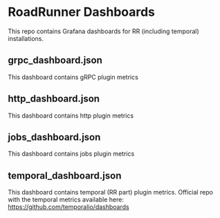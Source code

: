 # RoadRunner Dashboards

This repo contains Grafana dashboards for RR (including temporal) installations.

## grpc_dashboard.json

This dashboard contains gRPC plugin metrics

## http_dashboard.json

This dashboard contains http plugin metrics

## jobs_dashboard.json

This dashboard contains jobs plugin metrics

## temporal_dashboard.json

This dashboard contains temporal (RR part) plugin metrics.
Official repo with the temporal metrics available here: https://github.com/temporalio/dashboards
